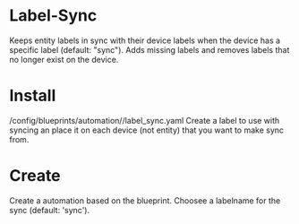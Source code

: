 # Label-Sync

Keeps entity labels in sync with their device labels when the device has a specific label (default: "sync"). 
Adds missing labels and removes labels that no longer exist on the device.

# Install
/config/blueprints/automation/<your favorite directory>/label_sync.yaml
Create a label to use with syncing an place it on each device (not entity) that you want to make sync from.

# Create
Create a automation based on the blueprint. Choosee a labelname for the sync (default: 'sync'). 
